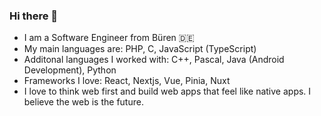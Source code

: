### Hi there 👋
- I am a Software Engineer from Büren 🇩🇪
- My main languages are: PHP, C, JavaScript (TypeScript)
- Additonal languages I worked with: C++, Pascal, Java (Android Development), Python
- Frameworks I love: React, Nextjs, Vue, Pinia, Nuxt
- I love to think web first and build web apps that feel like native apps. I believe the web is the future.

<!--
**bjoern247/bjoern247** is a ✨ _special_ ✨ repository because its `README.md` (this file) appears on your GitHub profile.

Here are some ideas to get you started:

- 🔭 I’m currently working on ...
- 🌱 I’m currently learning ...
- 👯 I’m looking to collaborate on ...
- 🤔 I’m looking for help with ...
- 💬 Ask me about ...
- 📫 How to reach me: ...
- 😄 Pronouns: ...
- ⚡ Fun fact: ...
-->
